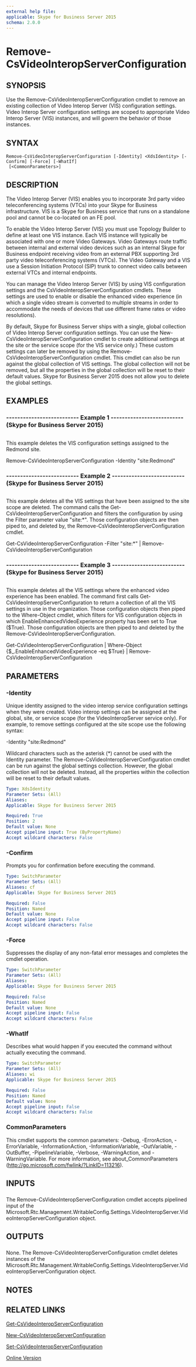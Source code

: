 ```yaml
---
external help file: 
applicable: Skype for Business Server 2015
schema: 2.0.0
---
```


# Remove-CsVideoInteropServerConfiguration

## SYNOPSIS
Use the Remove-CsVideoInteropServerConfiguration cmdlet to remove an existing collection of Video Interop Server (VIS) configuration settings.
Video Interop Server configuration settings are scoped to appropriate Video Interop Server (VIS) instances, and will govern the behavior of those instances.

## SYNTAX

```
Remove-CsVideoInteropServerConfiguration [-Identity] <XdsIdentity> [-Confirm] [-Force] [-WhatIf]
 [<CommonParameters>]
```

## DESCRIPTION
The Video Interop Server (VIS) enables you to incorporate 3rd party video teleconferencing systems (VTCs) into your Skype for Business infrastructure.
VIS is a Skype for Business service that runs on a standalone pool and cannot be co-located on an FE pool.

To enable the Video Interop Server (VIS) you must use Topology Builder to define at least one VIS instance.
Each VIS instance will typically be associated with one or more Video Gateways.
Video Gateways route traffic between internal and external video devices such as an internal Skype for Business endpoint receiving video from an external PBX supporting 3rd party video teleconferencing systems (VTCs).
The Video Gateway and a VIS use a Session Initiation Protocol (SIP) trunk to connect video calls between external VTCs and internal endpoints.

You can manage the Video Interop Server (VIS) by using VIS configuration settings and the CsVideoInteropServerConfiguration cmdlets.
These settings are used to enable or disable the enhanced video experience (in which a single video stream is converted to multiple streams in order to accommodate the needs of devices that use different frame rates or video resolutions).

By default, Skype for Business Server ships with a single, global collection of Video Interop Server configuration settings.
You can use the New-CsVideoInteropServerConfiguration cmdlet to create additional settings at the site or the service scope (for the VIS service only.) These custom settings can later be removed by using the Remove-CsVideoInteropServerConfiguration cmdlet.
This cmdlet can also be run against the global collection of VIS settings.
The global collection will not be removed, but all the properties in the global collection will be reset to their default values.
Skype for Business Server 2015 does not allow you to delete the global settings.

## EXAMPLES

### -------------------------- Example 1 -------------------------- (Skype for Business Server 2015)
```

```

This example deletes the VIS configuration settings assigned to the Redmond site.

Remove-CsVideoInteropServerConfiguration -Identity "site:Redmond"

### -------------------------- Example 2 -------------------------- (Skype for Business Server 2015)
```

```

This example deletes all the VIS settings that have been assigned to the site scope are deleted.
The command calls the Get-CsVideoInteropServerConfiguration and filters the configuration by using the Filter parameter value "site:*".
Those configuration objects are then piped to, and deleted by, the Remove-CsVideoInteropServerConfiguration cmdlet.

Get-CsVideoInteropServerConfiguration -Filter "site:*" | Remove-CsVideoInteropServerConfiguration

### -------------------------- Example 3 -------------------------- (Skype for Business Server 2015)
```

```

This example deletes all the VIS settings where the enhanced video experience has been enabled.
The command first calls Get-CsVideoInteropServerConfiguration to return a collection of all the VIS settings in use in the organization.
Those configuration objects then piped to the Where-Object cmdlet, which filters for VIS configuration objects in which EnableEnhancedVideoExperience property has been set to True ($True).
Those configuration objects are then piped to and deleted by the Remove-CsVideoInteropServerConfiguration.

Get-CsVideoInteropServerConfiguration | Where-Object {$_.EnableEnhancedVideoExperience -eq $True} | Remove-CsVideoInteropServerConfiguration

## PARAMETERS

### -Identity
Unique identity assigned to the video interop service configuration settings when they were created.
Video interop settings can be assigned at the global, site, or service scope (for the VideoInteropServer service only).
For example, to remove settings configured at the site scope use the following syntax:

-Identity "site:Redmond"

Wildcard characters such as the asterisk (*) cannot be used with the Identity parameter.
The Remove-CsVideoInteropServerConfiguration cmdlet can be run against the global settings collection.
However, the global collection will not be deleted.
Instead, all the properties within the collection will be reset to their default values.

```yaml
Type: XdsIdentity
Parameter Sets: (All)
Aliases: 
Applicable: Skype for Business Server 2015

Required: True
Position: 2
Default value: None
Accept pipeline input: True (ByPropertyName)
Accept wildcard characters: False
```

### -Confirm
Prompts you for confirmation before executing the command.

```yaml
Type: SwitchParameter
Parameter Sets: (All)
Aliases: cf
Applicable: Skype for Business Server 2015

Required: False
Position: Named
Default value: None
Accept pipeline input: False
Accept wildcard characters: False
```

### -Force
Suppresses the display of any non-fatal error messages and completes the cmdlet operation.

```yaml
Type: SwitchParameter
Parameter Sets: (All)
Aliases: 
Applicable: Skype for Business Server 2015

Required: False
Position: Named
Default value: None
Accept pipeline input: False
Accept wildcard characters: False
```

### -WhatIf
Describes what would happen if you executed the command without actually executing the command.

```yaml
Type: SwitchParameter
Parameter Sets: (All)
Aliases: wi
Applicable: Skype for Business Server 2015

Required: False
Position: Named
Default value: None
Accept pipeline input: False
Accept wildcard characters: False
```

### CommonParameters
This cmdlet supports the common parameters: -Debug, -ErrorAction, -ErrorVariable, -InformationAction, -InformationVariable, -OutVariable, -OutBuffer, -PipelineVariable, -Verbose, -WarningAction, and -WarningVariable. For more information, see about_CommonParameters (http://go.microsoft.com/fwlink/?LinkID=113216).

## INPUTS

###  
The Remove-CsVideoInteropServerConfiguration cmdlet accepts pipelined input of the Microsoft.Rtc.Management.WritableConfig.Settings.VideoInteropServer.VideoInteropServerConfiguration object.

## OUTPUTS

###  
None.
The Remove-CsVideoInteropServerConfiguration cmdlet deletes instances of the Microsoft.Rtc.Management.WritableConfig.Settings.VideoInteropServer.VideoInteropServerConfiguration object.

## NOTES

## RELATED LINKS

[Get-CsVideoInteropServerConfiguration]()

[New-CsVideoInteropServerConfiguration]()

[Set-CsVideoInteropServerConfiguration]()

[Online Version](http://technet.microsoft.com/EN-US/library/62a93c97-f8bc-4420-a611-7f6c1e1d7200(OCS.16).aspx)

